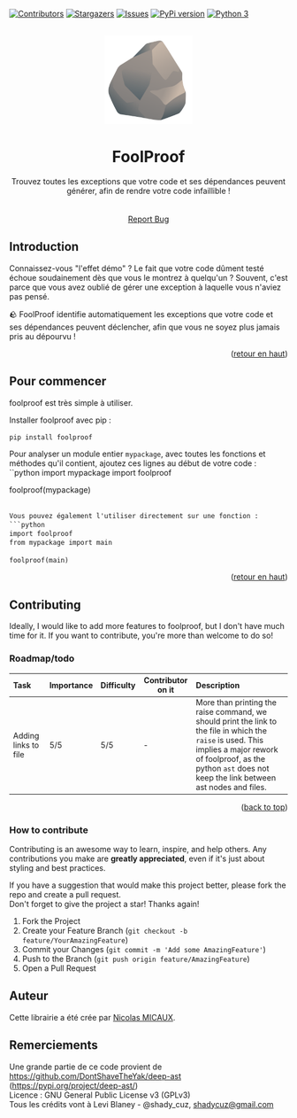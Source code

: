 <a name="readme-top"></a>
[![Contributors][contributors-shield]][contributors-url]<!--[![Forks][forks-shield]][forks-url]-->
[![Stargazers][stars-shield]][stars-url]
[![Issues][issues-shield]][issues-url]<!--[![MIT License][license-shield]][license-url]--><!--[![LinkedIn][linkedin-shield]][linkedin-url]-->
[![PyPi version][pypi-shield]][pypi-url]<!--[![Python 2][python2-shield]][python-url]-->
[![Python 3][python3-shield]][python-url]


<!-- PROJECT LOGO -->
<br />
<div align="center">
  <img src="https://raw.githubusercontent.com/NicolasMICAUX/foolproof/main/images/logo.png" alt="Logo" width="160" height="160">
  <h1 align="center">FoolProof</h1>
  <p align="center">
Trouvez toutes les exceptions que votre code et ses dépendances peuvent générer, afin de rendre votre code infaillible !<br/>
<!--
    <a href="https://github.com/NicolasMICAUX/foolproof"><strong>Explorer la documentation »</strong></a>
-->
    <br/><br/>
    <!--
    <a href="https://github.com/NicolasMICAUX/foolproof">Voir la démo</a>
    ·
    -->
    <a href="https://github.com/NicolasMICAUX/foolproof/issues">Report Bug</a>
  </p>
</div>


<!-- ABOUT THE PROJECT -->
## Introduction
<!-- [Screen Shot][product-screenshot] -->
Connaissez-vous "l'effet démo" ? Le fait que votre code dûment testé échoue soudainement dès que vous le montrez à quelqu'un ? Souvent, c'est parce que vous avez oublié de gérer une exception à laquelle vous n'aviez pas pensé.

🪨 FoolProof identifie automatiquement les exceptions que votre code et ses dépendances peuvent déclencher, afin que vous ne soyez plus jamais pris au dépourvu !

<p align="right">(<a href="#readme-top">retour en haut</a>)</p>

<!-- GETTING STARTED -->
## Pour commencer
foolproof est très simple à utiliser.

Installer foolproof avec pip :
```sh
pip install foolproof
```

Pour analyser un module entier `mypackage`, avec toutes les fonctions et méthodes qu'il contient, ajoutez ces lignes au début de votre code :
``python
import mypackage
import foolproof

foolproof(mypackage)
```

Vous pouvez également l'utiliser directement sur une fonction :
```python
import foolproof
from mypackage import main

foolproof(main)
```

<p align="right">(<a href="#readme-top">retour en haut</a>)</p>


<!-- CONTRIBUTING -->
## Contributing
Ideally, I would like to add more features to foolproof, but I don't have much time for it. If you want to contribute, you're more than welcome to do so!

### Roadmap/todo
| Task | Importance | Difficulty | Contributor on it | Description  |
|:-----|------------|------------|-------------------|:-------------|
| Adding links to file | 5/5 | 5/5 | - | More than printing the raise command, we should print the link to the file in which the `raise` is used. This implies a major rework of foolproof, as the python `ast` does not keep the link between ast nodes and files. |

<!--
Non-Code contribution :

| Task | Importance | Difficulty | Contributor on it | Description  |
|:-----|------------|------------|-------------------|:-------------|
|      | ./5        | ./5        | NOBODY            | _e.g._ : ... |
-->

<!--
_For every todo, just click on the link to find the discussion where I describe how I would do it._  
See the [open issues](https://github.com/NicolasMICAUX/foolproof/issues) for a full list of proposed features (and known issues).
-->

<p align="right">(<a href="#readme-top">back to top</a>)</p>


### How to contribute
Contributing is an awesome way to learn, inspire, and help others. Any contributions you make are **greatly appreciated**, even if it's just about styling and best practices.

If you have a suggestion that would make this project better, please fork the repo and create a pull request.  
Don't forget to give the project a star! Thanks again!

1. Fork the Project
2. Create your Feature Branch (`git checkout -b feature/YourAmazingFeature`)
3. Commit your Changes (`git commit -m 'Add some AmazingFeature'`)
4. Push to the Branch (`git push origin feature/AmazingFeature`)
5. Open a Pull Request

## Auteur
Cette librairie a été crée par [Nicolas MICAUX](https://github.com/NicolasMICAUX).

## Remerciements
Une grande partie de ce code provient de https://github.com/DontShaveTheYak/deep-ast (https://pypi.org/project/deep-ast/)  
Licence : GNU General Public License v3 (GPLv3)  
Tous les crédits vont à Levi Blaney - @shady_cuz, shadycuz@gmail.com

<!-- MARKDOWN LINKS & IMAGES -->
<!-- https://www.markdownguide.org/basic-syntax/#reference-style-links -->
[contributors-shield]: https://img.shields.io/github/contributors/NicolasMICAUX/foolproof.svg?style=for-the-badge
[contributors-url]: https://github.com/NicolasMICAUX/foolproof/graphs/contributors
[stars-shield]: https://img.shields.io/github/stars/NicolasMICAUX/foolproof.svg?style=for-the-badge
[stars-url]: https://github.com/NicolasMICAUX/foolproof/stargazers
[issues-shield]: https://img.shields.io/github/issues/NicolasMICAUX/foolproof.svg?style=for-the-badge
[issues-url]: https://github.com/NicolasMICAUX/foolproof/issues
[pypi-shield]: https://img.shields.io/pypi/v/foolproof.svg?style=for-the-badge
[pypi-url]: https://pypi.org/project/foolproof/
[python2-shield]: https://img.shields.io/badge/python-2.7+-blue.svg?style=for-the-badge
[python3-shield]: https://img.shields.io/badge/python-3.5+-blue.svg?style=for-the-badge
[python-url]: https://www.python.org/downloads/

[//]: # ([license-shield]: https://img.shields.io/github/license/NicolasMICAUX/foolproof.svg?style=for-the-badge)
[//]: # ([license-url]: https://github.com/NicolasMICAUX/foolproof/blob/master/LICENSE.txt)
[//]: # ([product-screenshot]: images/screenshot.png)

